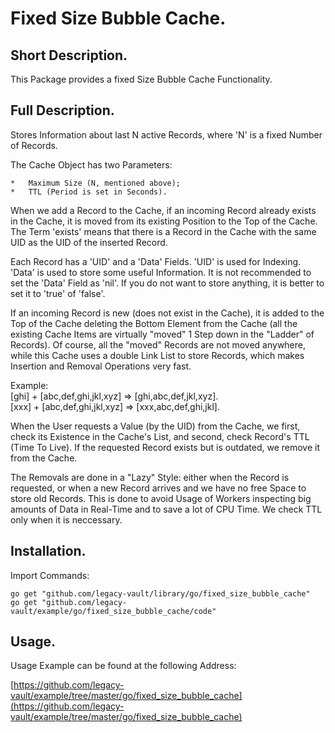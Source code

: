 # Fixed Size Bubble Cache.


## Short Description.

This Package provides a fixed Size Bubble Cache Functionality.

## Full Description.

Stores Information about last N active Records,
where 'N' is a fixed Number of Records.

The Cache Object has two Parameters:

	*	Maximum Size (N, mentioned above);
	*	TTL (Period is set in Seconds).

When we add a Record to the Cache, if an incoming Record already exists in the 
Cache, it is moved from its existing Position to the Top of the Cache. The Term 
'exists' means that there is a Record in the Cache with the same UID as the UID 
of the inserted Record.

Each Record has a 'UID' and a 'Data' Fields.
'UID' is used for Indexing. 'Data' is used to store some useful Information.
It is not recommended to set the 'Data' Field as 'nil'. If you do not want to 
store anything, it is better to set it to 'true' of 'false'.

If an incoming Record is new (does not exist in the Cache), it is added to the 
Top of the Cache deleting the Bottom Element from the Cache (all the existing 
Cache Items are virtually "moved" 1 Step down in the "Ladder" of Records). Of 
course, all the "moved" Records are not moved anywhere, while this Cache uses a 
double Link List to store Records, which makes Insertion and Removal 
Operations very fast.

Example:<br />
[ghi] + [abc,def,ghi,jkl,xyz] => [ghi,abc,def,jkl,xyz].<br />
[xxx] + [abc,def,ghi,jkl,xyz] => [xxx,abc,def,ghi,jkl].<br />

When the User requests a Value (by the UID) from the Cache, we first, check its 
Existence in the Cache's List, and second, check Record's TTL (Time To Live). 
If the requested Record exists but is outdated, we remove it from the Cache.

The Removals are done in a "Lazy" Style: either when the Record is requested, or
when a new Record arrives and we have no free Space to store old Records. This 
is done to avoid Usage of Workers inspecting big amounts of Data in Real-Time 
and to save a lot of CPU Time. We check TTL only when it is neccessary.

## Installation.

Import Commands:
```
go get "github.com/legacy-vault/library/go/fixed_size_bubble_cache"
go get "github.com/legacy-vault/example/go/fixed_size_bubble_cache/code"
```

## Usage.

Usage Example can be found at the following Address:

[https://github.com/legacy-vault/example/tree/master/go/fixed_size_bubble_cache](https://github.com/legacy-vault/example/tree/master/go/fixed_size_bubble_cache)
